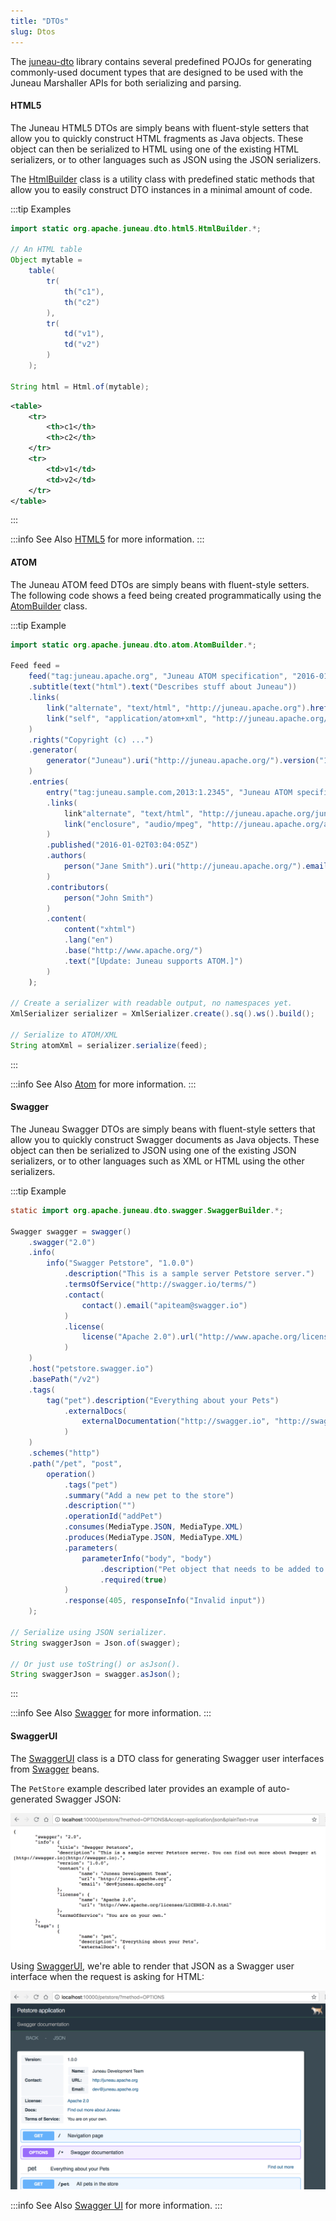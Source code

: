 ```yaml
---
title: "DTOs"
slug: Dtos
---
```


The [juneau-dto](/docs/topics/JuneauDtoBasics) library contains several predefined POJOs for generating commonly-used document types that are designed
to be used with the Juneau Marshaller APIs for both serializing and parsing.

#### HTML5

The Juneau HTML5 DTOs are simply beans with fluent-style setters that allow you to quickly construct HTML fragments as
Java objects.
These object can then be serialized to HTML using one of the existing HTML serializers, or to other languages such as
JSON using the JSON serializers.

The <a href="/site/apidocs/org/apache/juneau/bean/html5/HtmlBuilder.html" target="_blank">HtmlBuilder</a> class is a utility class with predefined
static methods that allow you to easily construct DTO instances in a minimal amount of code.

:::tip Examples
```java
import static org.apache.juneau.dto.html5.HtmlBuilder.*;

// An HTML table
Object mytable =
    table(
        tr(
            th("c1"),
            th("c2")
        ),
        tr(
            td("v1"),
            td("v2")
        )
    );

String html = Html.of(mytable);
```

```xml
<table>
    <tr>
        <th>c1</th>
        <th>c2</th>
    </tr>
    <tr>
        <td>v1</td>
        <td>v2</td>
    </tr>
</table>
```
:::

:::info See Also
[HTML5](/docs/topics/Html5Basics) for more information.
:::

#### ATOM

The Juneau ATOM feed DTOs are simply beans with fluent-style setters.
The following code shows a feed being created programmatically using the <a href="/site/apidocs/org/apache/juneau/bean/atom/AtomBuilder.html" target="_blank">AtomBuilder</a> class.

:::tip Example
```java
import static org.apache.juneau.dto.atom.AtomBuilder.*;

Feed feed =
    feed("tag:juneau.apache.org", "Juneau ATOM specification", "2016-01-02T03:04:05Z")
    .subtitle(text("html").text("Describes stuff about Juneau"))
    .links(
        link("alternate", "text/html", "http://juneau.apache.org").hreflang("en"),
        link("self", "application/atom+xml", "http://juneau.apache.org/feed.atom")
    )
    .rights("Copyright (c) ...")
    .generator(
        generator("Juneau").uri("http://juneau.apache.org/").version("1.0")
    )
    .entries(
        entry("tag:juneau.sample.com,2013:1.2345", "Juneau ATOM specification snapshot", "2016-01-02T03:04:05Z")
        .links(
            link"alternate", "text/html", "http://juneau.apache.org/juneau.atom"),
            link("enclosure", "audio/mpeg", "http://juneau.apache.org/audio/juneau_podcast.mp3").length(1337)
        )
        .published("2016-01-02T03:04:05Z")
        .authors(
            person("Jane Smith").uri("http://juneau.apache.org/").email("janesmith@apache.org")
        )
        .contributors(
            person("John Smith")
        )
        .content(
            content("xhtml")
            .lang("en")
            .base("http://www.apache.org/")
            .text("[Update: Juneau supports ATOM.]")
        )
    );
    
// Create a serializer with readable output, no namespaces yet.
XmlSerializer serializer = XmlSerializer.create().sq().ws().build();

// Serialize to ATOM/XML
String atomXml = serializer.serialize(feed);
```
:::

:::info See Also
[Atom](/docs/topics/AtomBasics) for more information.
:::

#### Swagger

The Juneau Swagger DTOs are simply beans with fluent-style setters that allow you to quickly construct Swagger documents
as Java objects.
These object can then be serialized to JSON using one of the existing JSON serializers, or to other languages such as
XML or HTML using the other serializers.

:::tip Example
```java
static import org.apache.juneau.dto.swagger.SwaggerBuilder.*;

Swagger swagger = swagger()
    .swagger("2.0")
    .info(
        info("Swagger Petstore", "1.0.0")
            .description("This is a sample server Petstore server.")
            .termsOfService("http://swagger.io/terms/")
            .contact(
                contact().email("apiteam@swagger.io")
            )
            .license(
                license("Apache 2.0").url("http://www.apache.org/licenses/LICENSE-2.0.html")
            )
    )
    .host("petstore.swagger.io")
    .basePath("/v2")
    .tags(
        tag("pet").description("Everything about your Pets")
            .externalDocs(
                externalDocumentation("http://swagger.io", "http://swagger.io")
            )
    )
    .schemes("http")
    .path("/pet", "post",
        operation()
            .tags("pet")
            .summary("Add a new pet to the store")
            .description("")
            .operationId("addPet")
            .consumes(MediaType.JSON, MediaType.XML)
            .produces(MediaType.JSON, MediaType.XML)
            .parameters(
                parameterInfo("body", "body")
                    .description("Pet object that needs to be added to the store")
                    .required(true)
            )
            .response(405, responseInfo("Invalid input"))
    );

// Serialize using JSON serializer.
String swaggerJson = Json.of(swagger);

// Or just use toString() or asJson().
String swaggerJson = swagger.asJson();
```
:::

:::info See Also
[Swagger](/docs/topics/SwaggerBasics) for more information.
:::

#### SwaggerUI

The <a href="/site/apidocs/org/apache/juneau/bean/swagger/ui/SwaggerUI.html" target="_blank">SwaggerUI</a> class is a DTO class for generating
Swagger user interfaces from <a href="/site/apidocs/org/apache/juneau/bean/swagger/Swagger.html" target="_blank">Swagger</a> beans.

The `PetStore` example described later provides an example of auto-generated Swagger JSON:

![Swagger JSON](/img/doc-files/jd.SwaggerUI.json.png)

Using <a href="/site/apidocs/org/apache/juneau/bean/swagger/ui/SwaggerUI.html" target="_blank">SwaggerUI</a>, we're able to render that JSON as a
Swagger user interface when the request is asking for HTML:

![Swagger UI](/img/doc-files/jd.SwaggerUI.html.png)

:::info See Also
[Swagger UI](/docs/topics/SwaggerUiBasics) for more information.
:::